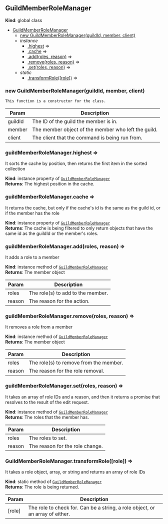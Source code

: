 <a name="GuildMemberRoleManager"></a>

## GuildMemberRoleManager
**Kind**: global class  

* [GuildMemberRoleManager](#GuildMemberRoleManager)
    * [new GuildMemberRoleManager(guildId, member, client)](#new_GuildMemberRoleManager_new)
    * _instance_
        * [.highest](#GuildMemberRoleManager+highest) ⇒
        * [.cache](#GuildMemberRoleManager+cache) ⇒
        * [.add(roles, reason)](#GuildMemberRoleManager+add) ⇒
        * [.remove(roles, reason)](#GuildMemberRoleManager+remove) ⇒
        * [.set(roles, reason)](#GuildMemberRoleManager+set) ⇒
    * _static_
        * [.transformRole([role])](#GuildMemberRoleManager.transformRole) ⇒

<a name="new_GuildMemberRoleManager_new"></a>

### new GuildMemberRoleManager(guildId, member, client)
`This function is a constructor for the class.`


| Param | Description |
| --- | --- |
| guildId | The ID of the guild the member is in. |
| member | The member object of the member who left the guild. |
| client | The client that the command is being run from. |

<a name="GuildMemberRoleManager+highest"></a>

### guildMemberRoleManager.highest ⇒
It sorts the cache by position, then returns the first item in the sorted collection

**Kind**: instance property of [<code>GuildMemberRoleManager</code>](#GuildMemberRoleManager)  
**Returns**: The highest position in the cache.  
<a name="GuildMemberRoleManager+cache"></a>

### guildMemberRoleManager.cache ⇒
It returns the cache, but only if the cache's id is the same as the guild id, or if the member hasthe role

**Kind**: instance property of [<code>GuildMemberRoleManager</code>](#GuildMemberRoleManager)  
**Returns**: The cache is being filtered to only return objects that have the same id as the guildId orthe member's roles.  
<a name="GuildMemberRoleManager+add"></a>

### guildMemberRoleManager.add(roles, reason) ⇒
It adds a role to a member

**Kind**: instance method of [<code>GuildMemberRoleManager</code>](#GuildMemberRoleManager)  
**Returns**: The member object  

| Param | Description |
| --- | --- |
| roles | The role(s) to add to the member. |
| reason | The reason for the action. |

<a name="GuildMemberRoleManager+remove"></a>

### guildMemberRoleManager.remove(roles, reason) ⇒
It removes a role from a member

**Kind**: instance method of [<code>GuildMemberRoleManager</code>](#GuildMemberRoleManager)  
**Returns**: The member object  

| Param | Description |
| --- | --- |
| roles | The role(s) to remove from the member. |
| reason | The reason for the role removal. |

<a name="GuildMemberRoleManager+set"></a>

### guildMemberRoleManager.set(roles, reason) ⇒
It takes an array of role IDs and a reason, and then it returns a promise that resolves to theresult of the edit request.

**Kind**: instance method of [<code>GuildMemberRoleManager</code>](#GuildMemberRoleManager)  
**Returns**: The roles that the member has.  

| Param | Description |
| --- | --- |
| roles | The roles to set. |
| reason | The reason for the role change. |

<a name="GuildMemberRoleManager.transformRole"></a>

### GuildMemberRoleManager.transformRole([role]) ⇒
It takes a role object, array, or string and returns an array of role IDs

**Kind**: static method of [<code>GuildMemberRoleManager</code>](#GuildMemberRoleManager)  
**Returns**: The role is being returned.  

| Param | Description |
| --- | --- |
| [role] | The role to check for. Can be a string, a role object, or an array of either. |

